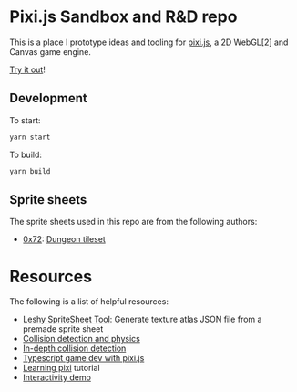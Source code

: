 # Pixi.js Sandbox and R&D repo

This is a place I prototype ideas and tooling for [pixi.js](https://github.com/pixijs/pixi.js), a 2D WebGL[2] and Canvas game engine.

[Try it out](https://apm963.github.io/my-first-pixi/)!

## Development

To start:

```sh
yarn start
```

To build:

```sh
yarn build
```

## Sprite sheets

The sprite sheets used in this repo are from the following authors:

* [0x72](https://0x72.itch.io/): [Dungeon tileset](https://0x72.itch.io/16x16-dungeon-tileset)

# Resources

The following is a list of helpful resources:

* [Leshy SpriteSheet Tool](https://www.leshylabs.com/apps/sstool/): Generate texture atlas JSON file from a premade sprite sheet
* [Collision detection and physics](https://spicyyoghurt.com/tutorials/html5-javascript-game-development/collision-detection-physics)
* [In-depth collision detection](http://www.jeffreythompson.org/collision-detection/table_of_contents.php)
* [Typescript game dev with pixi.js](https://nosleepjavascript.com/intro-to-gamedev/#tech-requirements)
* [Learning pixi](https://github.com/kittykatattack/learningPixi#keyboard) tutorial
* [Interactivity demo](https://pixijs.io/examples/#/interaction/interactivity.js)
